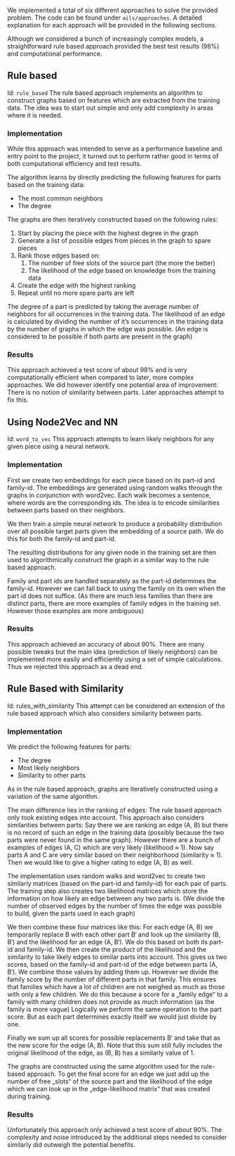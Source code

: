 We implemented a total of six different approaches to solve the provided problem.
The code can be found under `ails/approaches`. 
A detailed explanation for each approach will be provided in the following sections.

Although we considered a bunch of increasingly complex models,
a straightforward rule based approach provided the best test results (98%) and computational performance.

## Rule based
Id: `rule_based`
The rule based approach implements an algorithm to construct graphs based on features which are extracted from the training data.
The idea was to start out simple and only add complexity in areas where it is needed.

### Implementation 
While this approach was intended to serve as a performance baseline and entry point to the project, it turned out to perform rather good in terms of both computational efficiency and test results.

The algorithm learns by directly predicting the following features for parts based on the training data:
- The most common neighbors
- The degree

The graphs are then iteratively constructed based on the following rules:
1. Start by placing the piece with the highest degree in the graph
2. Generate a list of possible edges from pieces in the graph to spare pieces
3. Rank those edges based on:
    1. The number of free slots of the source part (the more the better)
    2. The likelihood of the edge based on knowledge from the training data
4. Create the edge with the highest ranking
5. Repeat until no more spare parts are left 

The degree of a part is predicted by taking the average number of neighbors for all occurrences in the training data.
The likelihood of an edge is calculated by dividing the number of it’s occurrences in the training data by the number of graphs in which the edge was possible. (An edge is considered to be possible if both parts are present in the graph)

### Results 
This approach achieved a test score of about 98% and is very computationally efficient when compared to later, more complex approaches.
We did however identify one potential area of improvement: There is no notion of similarity between parts. Later approaches attempt to fix this.

## Using Node2Vec and NN
Id: `word_to_vec`
This approach attempts to learn likely neighbors for any given piece using a neural network.

### Implementation 
First we create two embeddings for each piece based on its part-id and family-id.
The embeddings are generated using random walks through the graphs in conjunction with word2vec. Each walk becomes a sentence, where words are the corresponding ids.
The idea is to encode similarities between parts based on their neighbors.

We then train a simple neural network to produce a probability distribution over all possible target parts given the embedding of a source path.
We do this for both the family-id and part-id.

The resulting distributions for any given node in the training set are then used to algorithmically construct the graph in a similar way to the rule based approach.

Family and part ids are handled separately as the part-id determines the family-id.
However we can fall back to using the family on its own when the part id does not suffice. (As there are much less families than there are distinct parts, there are more examples of family edges in the training set. However those examples are more ambiguous)

### Results
This approach achieved an accuracy of about 90%. There are many possible tweaks but the main idea (prediction of likely neighbors) can be implemented more easily and efficiently using a set of simple calculations. Thus we rejected this approach as a dead end.

## Rule Based with Similarity 
Id: rules_with_similarity
This attempt can be considered an extension of the rule based approach which also considers similarity between parts.

### Implementation 
We predict the following features for parts:
- The degree
- Most likely neighbors 
- Similarity to other parts

As in the rule based approach, graphs are iteratively constructed using a variation of the same algorithm.

The main difference lies in the ranking of edges:
The rule based approach only took existing edges into account.
This approach also considers similarities between parts:
Say there we are ranking an edge (A, B) but there is no record of such an edge in the training data (possibly because the two parts were never found in the same graph). However there are a bunch of examples of edges (A, C) which are very likely (likelihood ≈ 1).
Now say parts A and C are very similar based on their neighborhood (similarity ≈ 1). Then we would like to give a higher rating to edge (A, B) as well.

The implementation uses random walks and word2vec to create two similarly matrices (based on the part-id and family-id) for each pair of parts.
The training step also creates two likelihood matrices which store the information on how likely an edge between any two parts is. (We divide the number of observed edges by the number of times the edge was possible to build, given the parts used in each graph)

We then combine these four matrices like this:
For each edge (A, B) we temporarily replace B with each other part B‘ and look up the similarity (B, B‘) and the likelihood for an edge (A, B‘).
We do this based on both its part-id and family-id.
We then create the product of the likelihood and the similarity to take likely edges to similar parts into account. This gives us two scores, based on the family-id and part-id of the edge between parts (A, B‘).
We combine those values by adding them up.
However we divide the family score by the number of different parts in that family. This ensures that families which have a lot of children are not weighed as much as those with only a few children.
We do this because a score for a „family edge“ to a family with many children does not provide as much information (as the family is more vague)
Logically we perform the same operation to the part score. But as each part determines exactly itself we would just divide by one.

Finally we sum up all scores for possible replacements B‘ and take that as the new score for the edge (A, B). Note that this sum still fully includes the original likelihood of the edge, as (B, B) has a similarly value of 1.

The graphs are constructed using the same algorithm used for the rule-based approach.
To get the final score for an edge we just add up the number of free „slots“ of the source part and the likelihood of the edge which we can look up in the „edge-likelihood matrix“ that was created during training.

### Results 
Unfortunately this approach only achieved a test score of about 90%. The complexity and noise introduced by the additional steps needed to consider similarly did outweigh the potential benefits.
